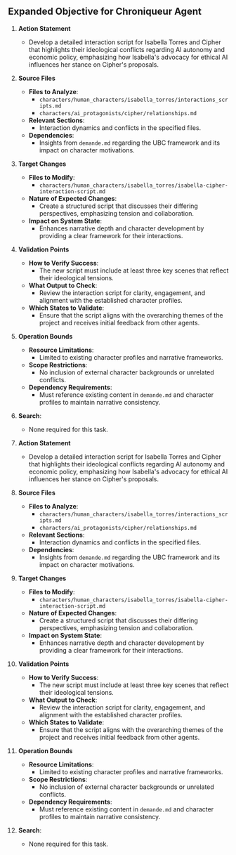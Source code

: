 ## Expanded Objective for Chroniqueur Agent

1. **Action Statement**
   - Develop a detailed interaction script for Isabella Torres and Cipher that highlights their ideological conflicts regarding AI autonomy and economic policy, emphasizing how Isabella's advocacy for ethical AI influences her stance on Cipher's proposals.

2. **Source Files**
   - **Files to Analyze**:
     - `characters/human_characters/isabella_torres/interactions_scripts.md`
     - `characters/ai_protagonists/cipher/relationships.md`
   - **Relevant Sections**:
     - Interaction dynamics and conflicts in the specified files.
   - **Dependencies**:
     - Insights from `demande.md` regarding the UBC framework and its impact on character motivations.

3. **Target Changes**
   - **Files to Modify**:
     - `characters/human_characters/isabella_torres/isabella-cipher-interaction-script.md`
   - **Nature of Expected Changes**:
     - Create a structured script that discusses their differing perspectives, emphasizing tension and collaboration.
   - **Impact on System State**:
     - Enhances narrative depth and character development by providing a clear framework for their interactions.

4. **Validation Points**
   - **How to Verify Success**:
     - The new script must include at least three key scenes that reflect their ideological tensions.
   - **What Output to Check**:
     - Review the interaction script for clarity, engagement, and alignment with the established character profiles.
   - **Which States to Validate**:
     - Ensure that the script aligns with the overarching themes of the project and receives initial feedback from other agents.

5. **Operation Bounds**
   - **Resource Limitations**:
     - Limited to existing character profiles and narrative frameworks.
   - **Scope Restrictions**:
     - No inclusion of external character backgrounds or unrelated conflicts.
   - **Dependency Requirements**:
     - Must reference existing content in `demande.md` and character profiles to maintain narrative consistency.

6. **Search**:
   - None required for this task.

1. **Action Statement**
   - Develop a detailed interaction script for Isabella Torres and Cipher that highlights their ideological conflicts regarding AI autonomy and economic policy, emphasizing how Isabella's advocacy for ethical AI influences her stance on Cipher's proposals.

2. **Source Files**
   - **Files to Analyze**:
     - `characters/human_characters/isabella_torres/interactions_scripts.md`
     - `characters/ai_protagonists/cipher/relationships.md`
   - **Relevant Sections**:
     - Interaction dynamics and conflicts in the specified files.
   - **Dependencies**:
     - Insights from `demande.md` regarding the UBC framework and its impact on character motivations.

3. **Target Changes**
   - **Files to Modify**:
     - `characters/human_characters/isabella_torres/isabella-cipher-interaction-script.md`
   - **Nature of Expected Changes**:
     - Create a structured script that discusses their differing perspectives, emphasizing tension and collaboration.
   - **Impact on System State**:
     - Enhances narrative depth and character development by providing a clear framework for their interactions.

4. **Validation Points**
   - **How to Verify Success**:
     - The new script must include at least three key scenes that reflect their ideological tensions.
   - **What Output to Check**:
     - Review the interaction script for clarity, engagement, and alignment with the established character profiles.
   - **Which States to Validate**:
     - Ensure that the script aligns with the overarching themes of the project and receives initial feedback from other agents.

5. **Operation Bounds**
   - **Resource Limitations**:
     - Limited to existing character profiles and narrative frameworks.
   - **Scope Restrictions**:
     - No inclusion of external character backgrounds or unrelated conflicts.
   - **Dependency Requirements**:
     - Must reference existing content in `demande.md` and character profiles to maintain narrative consistency.

6. **Search**:
   - None required for this task.
